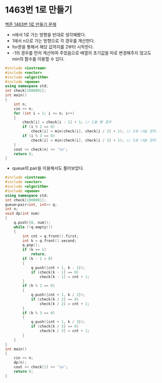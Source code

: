 # 1463번 1로 만들기

[백준 1463번 1로 만들기 문제](https://www.acmicpc.net/problem/1463)

- n에서 1로 가는 방향을 반대로 생각해봤다.
- 1에서 n으로 가는 방향으로 각 경우를 계산한다.
- for문을 통해서 해당 값까지를 2부터 시작한다.
- -1의 경우를 먼저 계산하여 주었음으로 배열의 초기값을 따로 변경해주지 않고도 min의 함수를 이용할 수 있다.

```c++
#include <iostream>
#include <vector>
#include <algorithm>
#include <queue>
using namespace std;
int check[1000001];
int main()
{
    int n;
    cin >> n;
    for (int i = 2; i <= n; i++)
    {
        check[i] = check[i - 1] + 1; // 1을 뺀 경우
        if (i % 2 == 0)
            check[i] = min(check[i], check[i / 2] + 1); // 2로 나눌 경우.
        if (i % 3 == 0)
            check[i] = min(check[i], check[i / 3] + 1); // 3로 나눌 경우.
    }
    cout << check[n] << '\n';
    return 0;
}
```

- queue의 pair을 이용해서도 풀어보았다.

```c++
#include <iostream>
#include <vector>
#include <algorithm>
#include <queue>
using namespace std;
int check[1000001];
queue<pair<int, int>> q;
int n;
void dp(int num)
{
    q.push({0, num});
    while (!q.empty())
    {
        int cnt = q.front().first;
        int k = q.front().second;
        q.pop();
        if (k == 1)
            return;
        if (k - 1 > 0)
        {
            q.push({cnt + 1, k - 1});
            if (check[k - 1] == 0)
                check[k - 1] = cnt + 1;
        }
        if (k % 2 == 0)
        {
            q.push({cnt + 1, k / 2});
            if (check[k / 2] == 0)
                check[k / 2] = cnt + 1;
        }
        if (k % 3 == 0)
        {
            q.push({cnt + 1, k / 3});
            if (check[k / 3] == 0)
                check[k / 3] = cnt + 1;
        }
    }
}
int main()
{
    cin >> n;
    dp(n);
    cout << check[1] << '\n';
    return 0;
}
```

